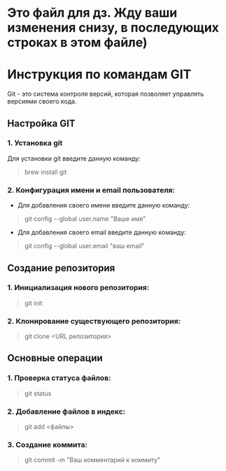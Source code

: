 # Это файл для дз. Жду ваши изменения снизу, в последующих строках в этом файле)



# Инструкция по командам GIT
Git - это система контроля версий, которая позволяет управлять версиями своего кода.

## Настройка GIT

### 1. Установка git
Для установки git введите данную команду:
>brew install git
### 2. Конфигурация имени и email пользователя:
* Для добавления своего имени введите данную команду:
>git config --global user.name "Ваше имя"

* Для добавления своего email введите данную команду:
>git config --global user.email "ваш email"

## Создание репозитория
### 1. Инициализация нового репозитория:
>git init

### 2. Клонирование существующего репозитория:
>git clone <URL репозитория>
## Основные операции
### 1. Проверка статуса файлов:
>git status

### 2. Добавление файлов в индекс:
>git add <файлы>

### 3. Создание коммита:
>git commit -m "Ваш комментарий к коммиту"